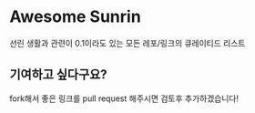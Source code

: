 # Awesome Sunrin
선린 생활과 관련이 0.1이라도 있는 모든 레포/링크의 큐레이티드 리스트

## 기여하고 싶다구요?
fork해서 좋은 링크를 pull request 해주시면 검토후 추가하겠습니다!
